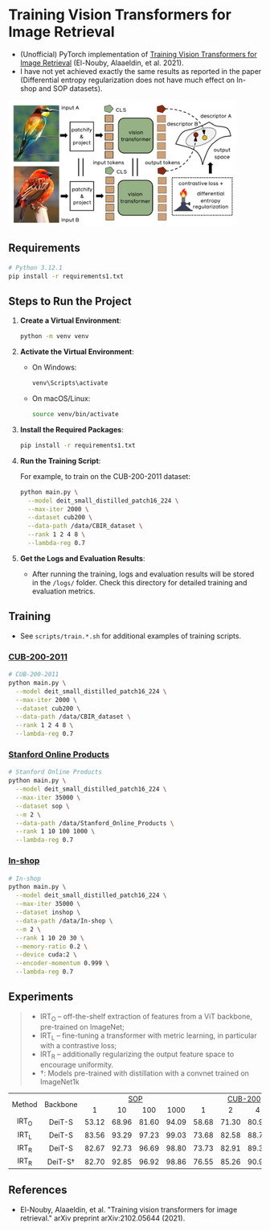# Training Vision Transformers for Image Retrieval

- (Unofficial) PyTorch implementation of [Training Vision Transformers for Image Retrieval](https://arxiv.org/abs/2102.05644) (El-Nouby, Alaaeldin, et al. 2021).
- I have not yet achieved exactly the same results as reported in the paper (Differential entropy regularization does not have much effect on In-shop and SOP datasets).

<img src="assets/img.png" height="250px">

## Requirements

```bash
# Python 3.12.1
pip install -r requirements1.txt
```

## Steps to Run the Project

1. **Create a Virtual Environment**:

   ```bash
   python -m venv venv
   ```

2. **Activate the Virtual Environment**:

   - On Windows:
     ```bash
     venv\Scripts\activate
     ```
   - On macOS/Linux:
     ```bash
     source venv/bin/activate
     ```

3. **Install the Required Packages**:

   ```bash
   pip install -r requirements1.txt
   ```

4. **Run the Training Script**:

   For example, to train on the CUB-200-2011 dataset:
   
   ```bash
   python main.py \
     --model deit_small_distilled_patch16_224 \
     --max-iter 2000 \
     --dataset cub200 \
     --data-path /data/CBIR_dataset \
     --rank 1 2 4 8 \
     --lambda-reg 0.7
   ```

5. **Get the Logs and Evaluation Results**:

   - After running the training, logs and evaluation results will be stored in the `/logs/` folder. Check this directory for detailed training and evaluation metrics.

## Training

- See `scripts/train.*.sh` for additional examples of training scripts.

### [CUB-200-2011](http://www.vision.caltech.edu/datasets/cub_200_2011/)
```bash
# CUB-200-2011
python main.py \
  --model deit_small_distilled_patch16_224 \
  --max-iter 2000 \
  --dataset cub200 \
  --data-path /data/CBIR_dataset \
  --rank 1 2 4 8 \
  --lambda-reg 0.7
```

### [Stanford Online Products](https://cvgl.stanford.edu/projects/lifted_struct/)

```bash
# Stanford Online Products
python main.py \
  --model deit_small_distilled_patch16_224 \
  --max-iter 35000 \
  --dataset sop \
  --m 2 \
  --data-path /data/Stanford_Online_Products \
  --rank 1 10 100 1000 \
  --lambda-reg 0.7
```

### [In-shop](https://mmlab.ie.cuhk.edu.hk/projects/DeepFashion/InShopRetrieval.html)

```bash
# In-shop
python main.py \
  --model deit_small_distilled_patch16_224 \
  --max-iter 35000 \
  --dataset inshop \
  --data-path /data/In-shop \
  --m 2 \
  --rank 1 10 20 30 \
  --memory-ratio 0.2 \
  --device cuda:2 \
  --encoder-momentum 0.999 \
  --lambda-reg 0.7
```

## Experiments

> - IRT<sub>O</sub> – off-the-shelf extraction of features from a ViT backbone, pre-trained on ImageNet;
> - IRT<sub>L</sub> – fine-tuning a transformer with metric learning, in particular with a contrastive loss;
> - IRT<sub>R</sub> – additionally regularizing the output feature space to encourage uniformity.
> - †: Models pre-trained with distillation with a convnet trained on ImageNet1k

<table style="text-align: center">
 <tr>
  <td rowspan="2">Method</td>
  <td rowspan="2">Backbone</td>
  <td colspan="4"><a href="https://cvgl.stanford.edu/projects/lifted_struct/">SOP</a></td>
  <td colspan="4"><a href="http://www.vision.caltech.edu/datasets/cub_200_2011/">CUB-200</a></td>
  <td colspan="4"><a href="https://mmlab.ie.cuhk.edu.hk/projects/DeepFashion/InShopRetrieval.html">In-Shop</a></td>
 </tr>
 <tr>
  <td>1</td>
  <td>10</td>
  <td>100</td>
  <td>1000</td>
  <td>1</td>
  <td>2</td>
  <td>4</td>
  <td>8</td>
  <td>1</td>
  <td>10</td>
  <td>20</td>
  <td>30</td>
 </tr>
 <tr>
  <td>IRT<sub>O</sub></td>
  <td>DeiT-S</td>
  <td>53.12</td>
  <td>68.96</td>
  <td>81.60</td>
  <td>94.09</td>
  <td>58.68</td>
  <td>71.30</td>
  <td>80.96</td>
  <td>88.18</td>
  <td>31.28</td>
  <td>57.03</td>
  <td>64.20</td>
  <td>68.28</td>
 </tr>
 <tr>
  <td>IRT<sub>L</sub></td>
  <td>DeiT-S</td>
  <td>83.56</td>
  <td>93.29</td>
  <td>97.23</td>
  <td>99.03</td>
  <td>73.68</td>
  <td>82.58</td>
  <td>88.77</td>
  <td>92.71</td>
  <td>93.09</td>
  <td>98.28</td>
  <td>98.74</td>
  <td>99.02</td>
 </tr>
 <tr>
  <td>IRT<sub>R</sub></td>
  <td>DeiT-S</td>
  <td>82.67</td>
  <td>92.73</td>
  <td>96.69</td>
  <td>98.80</td>
  <td>73.73</td>
  <td>82.91</td>
  <td>89.30</td>
  <td>93.35</td>
  <td>90.47</td>
  <td>97.97</td>
  <td>98.61</td>
  <td>98.92</td>
 </tr>
 <tr>
  <td>IRT<sub>R</sub></td>
  <td>DeiT-S†</td>
  <td>82.70</td>
  <td>92.85</td>
  <td>96.92</td>
  <td>98.86</td>
  <td>76.55</td>
  <td>85.26</td>
  <td>90.92</td>
  <td>94.65</td>
  <td>90.66</td>
  <td>98.16</td>
  <td>98.68</td>
  <td>98.99</td>
 </tr>
</table>

## References

- El-Nouby, Alaaeldin, et al. "Training vision transformers for image retrieval." arXiv preprint arXiv:2102.05644 (2021).

